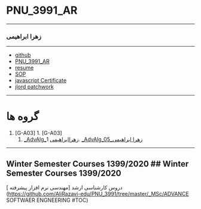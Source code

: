 # PNU_3991_AR
---------	---------
### زهرا ابراهیمی
 	 
---	---
- [github](https://github.com/bahssanbeygi)	
- [PNU_3991_AR](https://github.com/ebrahimiz/PNU_3991_AR)	
- [resume](https://ebrahimiz.github.io/resume/)
- [SOP](https://github.com/ebrahimiz/SOP) 	
- [javascript Certificate](https://github.com/ebrahimiz/PNU_3991_AR/blob/main/JSceritificate.pdf)	
- [jlord patchwork](https://github.com/ebrahimiz/PNU_3991_AR/blob/main/patchwork.jpg)
  	  
------------------	------------------
#  گروه ها
1. [G-A03]	1. [G-A03]
    1. [_AdvAlg_زهراابراهیمی](https://github.com/AliRazavi-edu/PNU_3991/tree/master/_MSc/AdvancedAlgorithms/1115025_01/05_%D8%A8%D9%87%D9%86%D8%A7%D8%B2%20%D8%AD%D8%B3%D9%86%20%D8%A8%D9%8A%DA%AF%D9%8A)    	    1. [_AdvAlg_05_زهرا ابراهیمی ](https://github.com/AliRazavi-edu/PNU_3991/tree/master/_MSc/AdvancedAlgorithms/1115025_01/05_%D8%A8%D9%87%D9%86%D8%A7%D8%B2%20%D8%AD%D8%B3%D9%86%20%D8%A8%D9%8A%DA%AF%D9%8A)    
      
------------------	------------------
## Winter Semester Courses 1399/2020	## Winter Semester Courses 1399/2020

 دروس کارشناسی ارشد
[مهندسی نرم افزار پیشرفته ](https://github.com/AliRazavi-edu/PNU_3991/tree/master/_MSc/ADVANCE SOFTWAER ENGNEERING #TOC)


